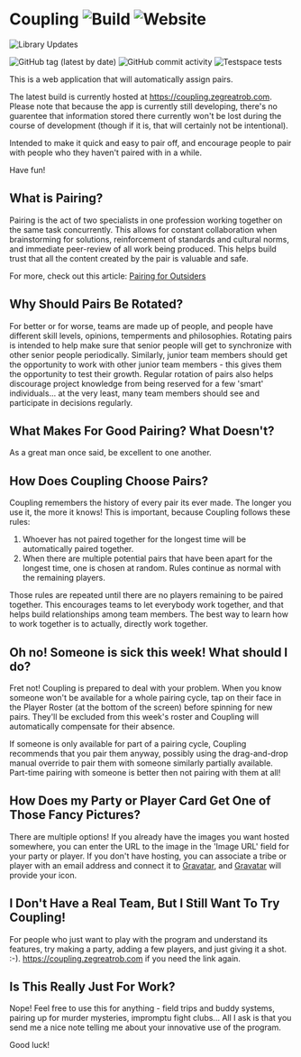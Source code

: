 Coupling ![Build](https://github.com/robertfmurdock/Coupling/actions/workflows/main.yml/badge.svg?branch=master) ![Website](https://img.shields.io/website?down_message=dead...%20uh%20oh&up_message=live&url=https%3A%2F%2Fcoupling.zegreatrob.com)
========

![Library Updates](https://github.com/robertfmurdock/Coupling/actions/workflows/dependency-update.yml/badge.svg?branch=master)

![GitHub tag (latest by date)](https://img.shields.io/github/v/tag/robertfmurdock/Coupling?label=Release)
![GitHub commit activity](https://img.shields.io/github/commit-activity/m/robertfmurdock/coupling)
![Testspace tests](https://img.shields.io/testspace/passed/robertfmurdock/robertfmurdock:Coupling/master)

This is a web application that will automatically assign pairs.

The latest build is currently hosted at https://coupling.zegreatrob.com. Please note that because the app is currently
still developing, there's no guarentee that information stored there currently won't be lost during the course of
development (though if it is, that will certainly not be intentional).

Intended to make it quick and easy to pair off, and encourage people to pair with people who they haven't paired with in
a while.

Have fun!

What is Pairing?
----------------

Pairing is the act of two specialists in one profession working together on the same task concurrently. This allows for
constant collaboration when brainstorming for solutions, reinforcement of standards and cultural norms, and immediate
peer-review of all work being produced. This helps build trust that all the content created by the pair is valuable and
safe.

For more, check out this
article: [Pairing for Outsiders](https://medium.com/@robert.f.murdock/pairing-for-outsiders-f3bb68086de1)

Why Should Pairs Be Rotated?
----------------------------

For better or for worse, teams are made up of people, and people have different skill levels, opinions, temperments and
philosophies. Rotating pairs is intended to help make sure that senior people will get to synchronize with other senior
people periodically. Similarly, junior team members should get the opportunity to work with other junior team members -
this gives them the opportunity to test their growth. Regular rotation of pairs also helps discourage project knowledge
from being reserved for a few 'smart' individuals... at the very least, many team members should see and participate in
decisions regularly.

What Makes For Good Pairing? What Doesn't?
------------------------------------------

As a great man once said, be excellent to one another.


How Does Coupling Choose Pairs?
-------------------------------

Coupling remembers the history of every pair its ever made. The longer you use it, the more it knows! This is important,
because Coupling follows these rules:

1. Whoever has not paired together for the longest time will be automatically paired together.
2. When there are multiple potential pairs that have been apart for the longest time, one is chosen at random. Rules
   continue as normal with the remaining players.

Those rules are repeated until there are no players remaining to be paired together. This encourages teams to let
everybody work together, and that helps build relationships among team members. The best way to learn how to work
together is to actually, directly work together.

Oh no! Someone is sick this week! What should I do?
---------------------------------------------------

Fret not! Coupling is prepared to deal with your problem. When you know someone won't be available for a whole pairing
cycle, tap on their face in the Player Roster (at the bottom of the screen) before spinning for new pairs. They'll be
excluded from this week's roster and Coupling will automatically compensate for their absence.

If someone is only available for part of a pairing cycle, Coupling recommends that you pair them anyway, possibly using
the drag-and-drop manual override to pair them with someone similarly partially available. Part-time pairing with
someone is better then not pairing with them at all!

How Does my Party or Player Card Get One of Those Fancy Pictures?
--------------------------------------------------------

There are multiple options! If you already have the images you want hosted somewhere, you can enter the URL to the image
in the 'Image URL' field for your party or player. If you don't have hosting, you can associate a tribe or player with
an email address and connect it to [Gravatar](http://www.gravatar.com), and [Gravatar](http://www.gravatar.com) will
provide your icon.


I Don't Have a Real Team, But I Still Want To Try Coupling!
-----------------------------------------------------------

For people who just want to play with the program and understand its features, try making a party, adding a few players,
and just giving it a shot. :-). https://coupling.zegreatrob.com if you need the link again.

Is This Really Just For Work?
-----------------------------

Nope! Feel free to use this for anything - field trips and buddy systems, pairing up for murder mysteries, impromptu
fight clubs... All I ask is that you send me a nice note telling me about your innovative use of the program.

Good luck!
